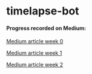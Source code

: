 # timelapse-bot

#### Progress recorded on Medium:

[Medium article week 0](https://medium.com/cse-468-568-robotic-algorithms/hyper-lapse-robot-week-0-69d332dea5f5)

[Medium article week 1](https://medium.com/cse-468-568-robotic-algorithms/hyper-lapse-robot-week-1-e1069581cb5)

[Medium article week 2](https://medium.com/cse-468-568-robotic-algorithms/hyper-lapse-robot-week-2-4fb9a0b45778)
